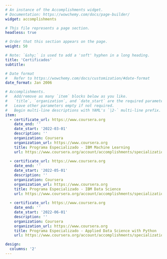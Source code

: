 ```yaml
---
# An instance of the Accomplishments widget.
# Documentation: https://wowchemy.com/docs/page-builder/
widget: accomplishments

# This file represents a page section.
headless: true

# Order that this section appears on the page.
weight: 50

# Note: `&shy;` is used to add a 'soft' hyphen in a long heading.
title: 'Certificados'
subtitle:

# Date format
#   Refer to https://wowchemy.com/docs/customization/#date-format
date_format: Jan 2006

# Accomplishments.
#   Add/remove as many `item` blocks below as you like.
#   `title`, `organization`, and `date_start` are the required parameters.
#   Leave other parameters empty if not required.
#   Begin multi-line descriptions with YAML's `|2-` multi-line prefix.
item:
  - certificate_url: https://www.coursera.org
    date_end: ''
    date_start: '2022-03-01'
    description: ''
    organization: Coursera
    organization_url: https://www.coursera.org
    title: Programa Especializado - IBM Machine Learning
    url: https://www.coursera.org/account/accomplishments/specialization/certificate/PJT7JYD34S76
    
  - certificate_url: https://www.coursera.org
    date_end: ''
    date_start: '2022-05-01'
    description: ''
    organization: Coursera
    organization_url: https://www.coursera.org
    title: Programa Especializado - IBM Data Science
    url: https://www.coursera.org/account/accomplishments/specialization/certificate/L8REKAZTJS7M
    
  - certificate_url: https://www.coursera.org
    date_end: ''
    date_start: '2022-06-01'
    description: ''
    organization: Coursera
    organization_url: https://www.coursera.org
    title: Programa Especializado - Applied Data Science with Python
    url: https://www.coursera.org/account/accomplishments/specialization/certificate/N574AEE2GM92

design:
  columns: '2'
---
```

